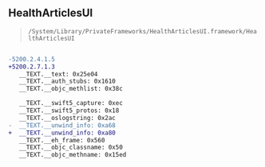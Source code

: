 ## HealthArticlesUI

> `/System/Library/PrivateFrameworks/HealthArticlesUI.framework/HealthArticlesUI`

```diff

-5200.2.4.1.5
+5200.2.7.1.3
   __TEXT.__text: 0x25e04
   __TEXT.__auth_stubs: 0x1610
   __TEXT.__objc_methlist: 0x38c

   __TEXT.__swift5_capture: 0xec
   __TEXT.__swift5_protos: 0x18
   __TEXT.__oslogstring: 0x2ac
-  __TEXT.__unwind_info: 0xa68
+  __TEXT.__unwind_info: 0xa80
   __TEXT.__eh_frame: 0x560
   __TEXT.__objc_classname: 0x50
   __TEXT.__objc_methname: 0x15ed

```
